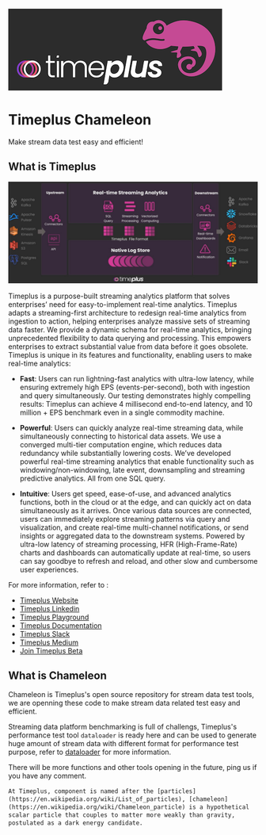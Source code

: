 
![Timeplus Chaneleon](chameleon.png)
# Timeplus Chameleon

Make stream data test easy and efficient!

## What is Timeplus

![Timeplus Architecture](architecture.jpeg)

Timeplus is a purpose-built streaming analytics platform that solves enterprises’ need for easy-to-implement real-time analytics. Timeplus adapts a streaming-first architecture to redesign real-time analytics from ingestion to action, helping enterprises analyze massive sets of streaming data faster. We provide a dynamic schema for real-time analytics, bringing unprecedented flexibility to data querying and processing. This empowers enterprises to extract substantial value from data before it goes obsolete. Timeplus is unique in its features and functionality, enabling users to make real-time analytics:

- **Fast**: Users can run lightning-fast analytics with ultra-low latency, while ensuring extremely high EPS (events-per-second), both with ingestion and query simultaneously. Our testing demonstrates highly compelling results: Timeplus can achieve 4 millisecond end-to-end latency, and 10 million + EPS benchmark even in a single commodity machine.

- **Powerful**: Users can quickly analyze real-time streaming data, while simultaneously connecting to historical data assets. We use a converged multi-tier computation engine, which reduces data redundancy while substantially lowering costs. We’ve developed powerful real-time streaming analytics that enable functionality such as windowing/non-windowing, late event, downsampling and streaming predictive analytics. All from one SQL query.

- **Intuitive**: Users get speed, ease-of-use, and advanced analytics functions, both in the cloud or at the edge, and can quickly act on data simultaneously as it arrives. Once various data sources are connected, users can immediately explore streaming patterns via query and visualization, and create real-time multi-channel notifications, or send insights or aggregated data to the downstream systems. Powered by ultra-low latency of streaming processing, HFR (High-Frame-Rate) charts and dashboards can automatically update at real-time, so users can say goodbye to refresh and reload, and other slow and cumbersome user experiences.

For more information, refer to :
- [Timeplus Website](https://www.timeplus.com/)
- [Timeplus Linkedin](https://www.linkedin.com/company/timeplusinc/)
- [Timeplus Playground](https://play.timeplus.com/playground)
- [Timeplus Documentation](https://docs.timeplus.com/)
- [Timeplus Slack](https://timepluscommunity.slack.com/)
- [Timeplus Medium](https://medium.com/www-timeplus-com)
- [Join Timeplus Beta](https://www.timeplus.com/) 

## What is Chameleon

Chameleon is Timeplus's open source repository for stream data test tools, we are openning these code to make stream data related test easy and efficient.

Streaming data platform benchmarking is full of challengs, Timeplus's performance test tool `dataloader` is ready here and can be used to generate huge amount of stream data with different format for performance test purpose, refer to [dataloader](https://github.com/timeplus-io/chameleon/tree/main/dataloader) for more information.

There will be more functions and other tools opening in the future, ping us if you have any comment.

```
At Timeplus, component is named after the [particles](https://en.wikipedia.org/wiki/List_of_particles), [chameleon](https://en.wikipedia.org/wiki/Chameleon_particle) is a hypothetical scalar particle that couples to matter more weakly than gravity, postulated as a dark energy candidate.
```

  

